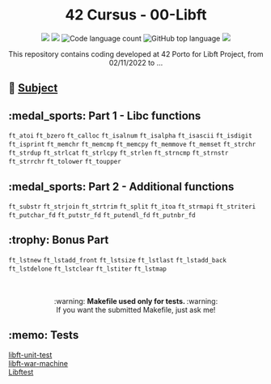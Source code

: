 <h1 align="center">
	42 Cursus - 00-Libft
</h1>

<p align="center">
	<img src="https://img.shields.io/badge/score-125%20%2F%20100-success" />
	<img src="https://img.shields.io/github/languages/code-size/lbordonal/42-Cursus-00-Libft" />
	<img alt="Code language count" src="https://img.shields.io/github/languages/count/lbordonal/42-Cursus-00-Libft" />
	<img alt="GitHub top language" src="https://img.shields.io/github/languages/top/lbordonal/42-Cursus-00-Libft" />
	<img src="https://img.shields.io/github/last-commit/lbordonal/42-Cursus-00-Libft" />
</p>

<p align="center">
This repository contains coding developed at 42 Porto for Libft Project, from 02/11/2022 to ...
</p>


## :notebook: [Subject](https://github.com/lbordonal/42-Cursus-00-Libft/blob/main/Subject/en.subject.pdf) <br />


<h2 align="left">
	:medal_sports: Part 1 - Libc functions
</h2>

`ft_atoi` `ft_bzero` `ft_calloc` `ft_isalnum` `ft_isalpha` `ft_isascii` `ft_isdigit` `ft_isprint` `ft_memchr` `ft_memcmp` `ft_memcpy` `ft_memmove` `ft_memset` `ft_strchr` `ft_strdup` `ft_strlcat` `ft_strlcpy` `ft_strlen` `ft_strncmp` `ft_strnstr` `ft_strrchr` `ft_tolower` `ft_toupper` <br />

<h2 align="left">
	:medal_sports: Part 2 - Additional functions
</h2>

`ft_substr` `ft_strjoin` `ft_strtrim` `ft_split` `ft_itoa` `ft_strmapi` `ft_striteri` `ft_putchar_fd` `ft_putstr_fd` `ft_putendl_fd` `ft_putnbr_fd` <br />

<h2 align="left">
	:trophy: Bonus Part
</h2>

`ft_lstnew` `ft_lstadd_front` `ft_lstsize` `ft_lstlast` `ft_lstadd_back` `ft_lstdelone` `ft_lstclear` `ft_lstiter` `ft_lstmap`  <br />
<br />
<br />

<p align="center">
:warning: <strong> Makefile used only for tests. </strong> :warning: <br />
If you want the submitted Makefile, just ask me!
</p>

<h2 align="left">
	:memo: Tests
</h2>

[libft-unit-test](https://github.com/alelievr/libft-unit-test)  <br />
[libft-war-machine](https://github.com/0x050f/libft-war-machine)  <br />
[Libftest](https://github.com/jtoty/Libftest)  <br />



